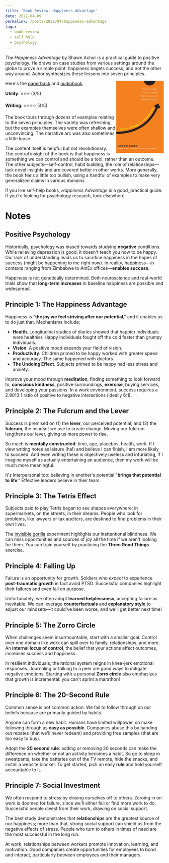 ```yaml
---
title: 'Book Review: Happiness Advantage'
date: 2021-04-09
permalink: /posts/2021/04/happiness-advantage
tags:
  - book review
  - self help
  - psychology
---
```


*The Happiness Advantage* by Shawn Achor is a practical guide to positive psychology. He draws on case studies from various settings around the globe to prove a simple point: happiness begets success, and not the other way around. Achor synthesizes these lessons into seven principles.

<img align="right" width="30%" src="/images/books/happiness_advantage.jpg">

Here's the [paperback](https://www.amazon.com/Happiness-Advantage-Principles-Psychology-Performance/dp/0307591549) and [audiobook](https://www.audible.com/pd/The-Happiness-Advantage-Audiobook/B0041NZRDC).

**Utility**: ⭐⭐⭐ (3/5)

**Writing**: ⭐⭐⭐⭐ (4/5)

The book tours through dozens of examples relating to the seven principles. The variety was refreshing, but the examples themselves were often shallow and unconvincing. The narrative arc was also sometimes a little loose.

The content itself is helpful but not revolutionary. The central insight of the book is that happiness is something we can control and should be a tool, rather than an outcome. The other subjects—self-control, habit building, the role of relationships—lack novel insights and are covered better in other works. More generally, the book feels a little too bullish, using a handful of examples to make very generalized claims in various domains.

If you like self-help books, *Happiness Advantage* is a good, practical guide. If you're looking for psychology research, look elsewhere.

Notes
===

## Positive Psychology

Historically, psychology was biased towards studying **negative** conditions. While relieving depression is good, it doesn't teach you how to be happy. Our lack of understanding leads us to sacrifice happiness in the hopes of success (might be happening to me right now). In reality, happiness—in contexts ranging from Zimbabwe to AmEx offices—**enables success**.

Happiness is not genetically determined. Both neuroscience and real-world trials show that **long-term increases** in baseline happiness are possible and widespread.

## Principle 1: The Happiness Advantage

Happiness is "**the joy we feel striving after our potential**," and it enables us to do just that. Mechanisms include:

- **Health**. Longitudinal studies of diaries showed that happier individuals were healthier. Happy individuals fought off the cold faster than grumpy individuals.
- **Vision**. A positive mood expands your field of vision.
- **Productivity**. Children primed to be happy worked with greater speed and accuracy. The same happened with doctors.
- **The Undoing Effect**. Subjects primed to be happy had less stress and anxiety.

Improve your mood through **meditation**, finding something to look forward to, **conscious kindness**, positive surroundings, **exercise**, buying services, and developing your passions. In a work environment, success requires a 2.9013:1 ratio of positive to negative interactions (ideally 6:1).

## Principle 2: The Fulcrum and the Lever

Success is premised on (1) the **lever**, our perceived potential, and (2) the **fulcrum**, the mindset we use to create change. Moving our fulcrum lengthens our lever, giving us more power to rise.

So much is **mentally constructed**: time, age, placebos, health, work. If I view writing notes as leisure (ha!) and believe I can finish, I am more likely to succeed. And even writing these is objectively useless and infuriating, if I imagine myself as actually entertaining an audience, then my work will be much more meaningful.

It's interpersonal too: believing in another's potential "**brings that potential to life**." Effective leaders believe in their team.

## Principle 3: The Tetris Effect

Subjects paid to play Tetris began to see shapes everywhere: in supermarkets, on the streets, in their dreams. People who look for problems, like lawyers or tax auditors, are destined to find problems in their own lives.

The [invisible gorilla](https://www.youtube.com/watch?v=IGQmdoK_ZfY) experiment highlights our inattentional blindness. We can miss opportunities and sources of joy all the time if we aren't looking for them. You can train yourself by practicing the **Three Good Things** exercise.

## Principle 4: Falling Up

Failure is an opportunity for growth. Soldiers who *expect* to experience **post-traumatic growth** in fact avoid PTSD. Successful companies highlight their failures and even fail on purpose.

Unfortunately, we often adopt **learned helplessness**, accepting failure as inevitable. We can leverage **counterfactuals** and **explanatory style** to adjust our mindsets—it could've been worse, and we'll get better next time!

## Principle 5: The Zorro Circle

When challenges seem insurmountable, start with a smaller goal. Control over one domain like work can spill over to family, relationships, and more. An **internal locus of control**, the belief that your actions affect outcomes, increases success and happiness.

In resilient individuals, the rational system reigns in knee-jerk emotional responses. Journaling or talking to a peer are good ways to mitigate negative emotions. Starting with a personal **Zorro circle** also emphasizes that growth is incremental: you can't sprint a marathon!

## Principle 6: The 20-Second Rule

Common sense is not common action. We fail to follow through on our beliefs because are primarily guided by habits.

Anyone can form a new habit. Humans have limited willpower, so make following through as **easy as possible**. Companies abuse this by handing out rebates (that we'll never redeem) and providing free samples (that are *too* easy to buy).

Adopt the **20 second rule**: adding or removing 20 seconds can make the difference on whether or not an activity becomes a habit. So go to sleep in sweatpants, take the batteries out of the TV remote, hide the snacks, and install a website blocker. To get started, pick an easy **rule** and hold yourself accountable to it.

## Principle 7: Social Investment

We often respond to stress by closing ourselves off to others. Zeroing in on work is doomed for failure, since we'll either fail or find more work to do. Successful people divest from their work, drawing on social support.

The best study demonstrates that **relationships** are the greatest source of our happiness; more than that, strong social support can shield us from the negative effects of stress. People who turn to others in times of need are the most successful in the long run.

At work, relationships between workers promote innovation, learning, and motivation. Good companies create opportunities for employees to bond and interact, particularly between employees and their managers.